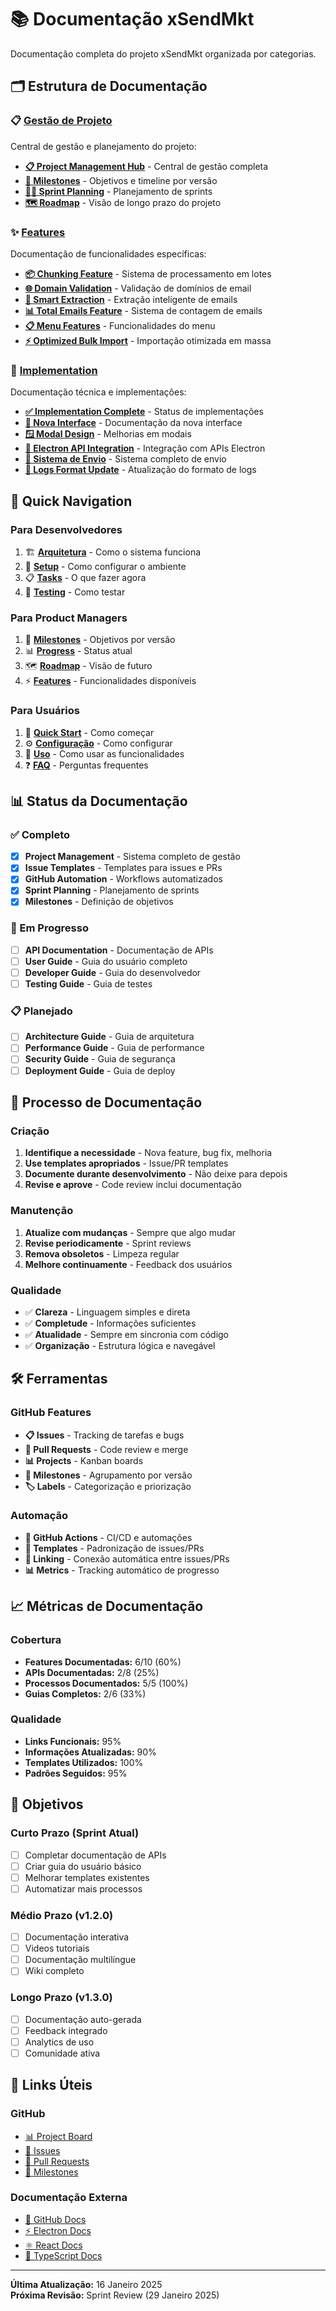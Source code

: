 # 📚 Documentação xSendMkt

Documentação completa do projeto xSendMkt organizada por categorias.

## 🗂️ Estrutura de Documentação

### 📋 [Gestão de Projeto](./project-management/)
Central de gestão e planejamento do projeto:

- **[📋 Project Management Hub](./project-management/PROJECT_MANAGEMENT.md)** - Central de gestão completa
- **[🎯 Milestones](./project-management/MILESTONES.md)** - Objetivos e timeline por versão
- **[🏃‍♂️ Sprint Planning](./project-management/SPRINT_PLANNING.md)** - Planejamento de sprints
- **[🗺️ Roadmap](./project-management/ROADMAP.md)** - Visão de longo prazo do projeto

### ✨ [Features](./features/)
Documentação de funcionalidades específicas:

- **[📦 Chunking Feature](./features/CHUNKING_FEATURE.md)** - Sistema de processamento em lotes
- **[🌐 Domain Validation](./features/DOMAIN_VALIDATION_FEATURE.md)** - Validação de domínios de email
- **[🧠 Smart Extraction](./features/SMART_EXTRACTION_FEATURE.md)** - Extração inteligente de emails
- **[📊 Total Emails Feature](./features/TOTAL_EMAILS_FEATURE.md)** - Sistema de contagem de emails
- **[📋 Menu Features](./features/MENU_FEATURES.md)** - Funcionalidades do menu
- **[⚡ Optimized Bulk Import](./features/OPTIMIZED_BULK_IMPORT.md)** - Importação otimizada em massa

### 🔧 [Implementation](./implementation/)
Documentação técnica e implementações:

- **[✅ Implementation Complete](./implementation/IMPLEMENTATION_COMPLETE.md)** - Status de implementações
- **[🎨 Nova Interface](./implementation/NOVA_INTERFACE.md)** - Documentação da nova interface
- **[🪟 Modal Design](./implementation/IMPROVED_MODAL_DESIGN.md)** - Melhorias em modais
- **[🔌 Electron API Integration](./implementation/INTEGRACAO_ELECTRON_API.md)** - Integração com APIs Electron
- **[📧 Sistema de Envio](./implementation/SISTEMA_ENVIO_COMPLETO.md)** - Sistema completo de envio
- **[📝 Logs Format Update](./implementation/LOGS_FORMAT_UPDATE.md)** - Atualização do formato de logs

## 🚀 Quick Navigation

### Para Desenvolvedores
1. 🏗️ **[Arquitetura](./implementation/)** - Como o sistema funciona
2. 🔧 **[Setup](../README.md#quick-start)** - Como configurar o ambiente
3. 📋 **[Tasks](./project-management/SPRINT_PLANNING.md)** - O que fazer agora
4. 🧪 **[Testing](./implementation/)** - Como testar

### Para Product Managers
1. 🎯 **[Milestones](./project-management/MILESTONES.md)** - Objetivos por versão
2. 📊 **[Progress](./project-management/PROJECT_MANAGEMENT.md)** - Status atual
3. 🗺️ **[Roadmap](./project-management/ROADMAP.md)** - Visão de futuro
4. ⚡ **[Features](./features/)** - Funcionalidades disponíveis

### Para Usuários
1. 🚀 **[Quick Start](../README.md#quick-start)** - Como começar
2. ⚙️ **[Configuração](./features/)** - Como configurar
3. 📧 **[Uso](./features/)** - Como usar as funcionalidades
4. ❓ **[FAQ](../README.md#comunidade)** - Perguntas frequentes

## 📊 Status da Documentação

### ✅ Completo
- [x] **Project Management** - Sistema completo de gestão
- [x] **Issue Templates** - Templates para issues e PRs  
- [x] **GitHub Automation** - Workflows automatizados
- [x] **Sprint Planning** - Planejamento de sprints
- [x] **Milestones** - Definição de objetivos

### 🚧 Em Progresso
- [ ] **API Documentation** - Documentação de APIs
- [ ] **User Guide** - Guia do usuário completo
- [ ] **Developer Guide** - Guia do desenvolvedor
- [ ] **Testing Guide** - Guia de testes

### 📋 Planejado
- [ ] **Architecture Guide** - Guia de arquitetura
- [ ] **Performance Guide** - Guia de performance
- [ ] **Security Guide** - Guia de segurança
- [ ] **Deployment Guide** - Guia de deploy

## 🔄 Processo de Documentação

### Criação
1. **Identifique a necessidade** - Nova feature, bug fix, melhoria
2. **Use templates apropriados** - Issue/PR templates
3. **Documente durante desenvolvimento** - Não deixe para depois
4. **Revise e aprove** - Code review inclui documentação

### Manutenção
1. **Atualize com mudanças** - Sempre que algo mudar
2. **Revise periodicamente** - Sprint reviews
3. **Remova obsoletos** - Limpeza regular
4. **Melhore continuamente** - Feedback dos usuários

### Qualidade
- ✅ **Clareza** - Linguagem simples e direta
- ✅ **Completude** - Informações suficientes
- ✅ **Atualidade** - Sempre em sincronia com código
- ✅ **Organização** - Estrutura lógica e navegável

## 🛠️ Ferramentas

### GitHub Features
- **📋 Issues** - Tracking de tarefas e bugs
- **🔄 Pull Requests** - Code review e merge
- **📊 Projects** - Kanban boards
- **🎯 Milestones** - Agrupamento por versão
- **🏷️ Labels** - Categorização e priorização

### Automação
- **🤖 GitHub Actions** - CI/CD e automações
- **📝 Templates** - Padronização de issues/PRs
- **🔗 Linking** - Conexão automática entre issues/PRs
- **📊 Metrics** - Tracking automático de progresso

## 📈 Métricas de Documentação

### Cobertura
- **Features Documentadas:** 6/10 (60%)
- **APIs Documentadas:** 2/8 (25%)
- **Processos Documentados:** 5/5 (100%)
- **Guias Completos:** 2/6 (33%)

### Qualidade
- **Links Funcionais:** 95%
- **Informações Atualizadas:** 90%
- **Templates Utilizados:** 100%
- **Padrões Seguidos:** 95%

## 🎯 Objetivos

### Curto Prazo (Sprint Atual)
- [ ] Completar documentação de APIs
- [ ] Criar guia do usuário básico
- [ ] Melhorar templates existentes
- [ ] Automatizar mais processos

### Médio Prazo (v1.2.0)
- [ ] Documentação interativa
- [ ] Videos tutoriais
- [ ] Documentação multilíngue
- [ ] Wiki completo

### Longo Prazo (v1.3.0)
- [ ] Documentação auto-gerada
- [ ] Feedback integrado
- [ ] Analytics de uso
- [ ] Comunidade ativa

## 🔗 Links Úteis

### GitHub
- [📊 Project Board](https://github.com/xr00tlabx/xSendMkt/projects)
- [🐛 Issues](https://github.com/xr00tlabx/xSendMkt/issues)
- [🔄 Pull Requests](https://github.com/xr00tlabx/xSendMkt/pulls)
- [🎯 Milestones](https://github.com/xr00tlabx/xSendMkt/milestones)

### Documentação Externa
- [📖 GitHub Docs](https://docs.github.com)
- [⚡ Electron Docs](https://electronjs.org/docs)
- [⚛️ React Docs](https://react.dev)
- [📘 TypeScript Docs](https://typescriptlang.org/docs)

---

**Última Atualização:** 16 Janeiro 2025  
**Próxima Revisão:** Sprint Review (29 Janeiro 2025)
